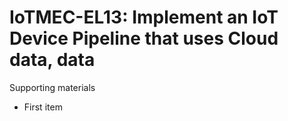 # IoTMEC-EL13:  	Implement an IoT Device Pipeline that uses Cloud data, data 

Supporting materials

* First item